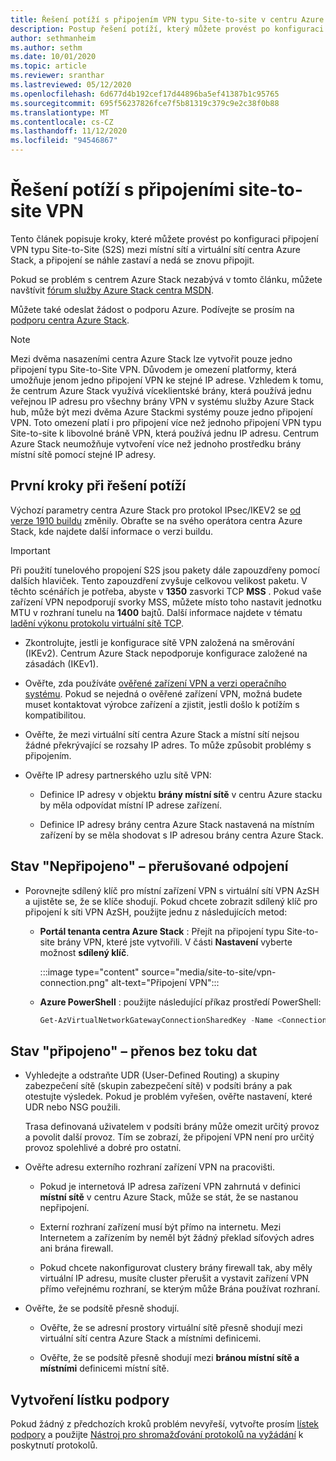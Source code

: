 ```yaml
---
title: Řešení potíží s připojením VPN typu Site-to-site v centru Azure Stack
description: Postup řešení potíží, který můžete provést po konfiguraci připojení VPN typu Site-to-site mezi místní sítí a virtuální sítí centra Azure Stack.
author: sethmanheim
ms.author: sethm
ms.date: 10/01/2020
ms.topic: article
ms.reviewer: sranthar
ms.lastreviewed: 05/12/2020
ms.openlocfilehash: 6d677d4b192cef17d44896ba5ef41387b1c95765
ms.sourcegitcommit: 695f56237826fce7f5b81319c379c9e2c38f0b88
ms.translationtype: MT
ms.contentlocale: cs-CZ
ms.lasthandoff: 11/12/2020
ms.locfileid: "94546867"
---
```

# <a name="troubleshoot-site-to-site-vpn-connections"></a>Řešení potíží s připojeními site-to-site VPN

Tento článek popisuje kroky, které můžete provést po konfiguraci připojení VPN typu Site-to-Site (S2S) mezi místní sítí a virtuální sítí centra Azure Stack, a připojení se náhle zastaví a nedá se znovu připojit.

Pokud se problém s centrem Azure Stack nezabývá v tomto článku, můžete navštívit [fórum služby Azure Stack centra MSDN](https://social.msdn.microsoft.com/Forums/azure/home?forum=azurestack).

Můžete také odeslat žádost o podporu Azure. Podívejte se prosím na [podporu centra Azure Stack](../operator/azure-stack-manage-basics.md#where-to-get-support).

> [!NOTE]
> Mezi dvěma nasazeními centra Azure Stack lze vytvořit pouze jedno připojení typu Site-to-Site VPN. Důvodem je omezení platformy, která umožňuje jenom jedno připojení VPN ke stejné IP adrese. Vzhledem k tomu, že centrum Azure Stack využívá víceklientské brány, která používá jednu veřejnou IP adresu pro všechny brány VPN v systému služby Azure Stack hub, může být mezi dvěma Azure Stackmi systémy pouze jedno připojení VPN. Toto omezení platí i pro připojení více než jednoho připojení VPN typu Site-to-site k libovolné bráně VPN, která používá jednu IP adresu. Centrum Azure Stack neumožňuje vytvoření více než jednoho prostředku brány místní sítě pomocí stejné IP adresy.

## <a name="initial-troubleshooting-steps"></a>První kroky při řešení potíží

Výchozí parametry centra Azure Stack pro protokol IPsec/IKEV2 se [od verze 1910 buildu](../user/azure-stack-vpn-gateway-settings.md#ike-phase-1-main-mode-parameters) změnily. Obraťte se na svého operátora centra Azure Stack, kde najdete další informace o verzi buildu.

> [!IMPORTANT]
> Při použití tunelového propojení S2S jsou pakety dále zapouzdřeny pomocí dalších hlaviček. Tento zapouzdření zvyšuje celkovou velikost paketu. V těchto scénářích je potřeba, abyste v **1350** zasvorki TCP **MSS** . Pokud vaše zařízení VPN nepodporují svorky MSS, můžete místo toho nastavit jednotku MTU v rozhraní tunelu na **1400** bajtů. Další informace najdete v tématu [ladění výkonu protokolu virtuální sítě TCP](/azure/virtual-network/virtual-network-tcpip-performance-tuning).

- Zkontrolujte, jestli je konfigurace sítě VPN založená na směrování (IKEv2). Centrum Azure Stack nepodporuje konfigurace založené na zásadách (IKEv1).

- Ověřte, zda používáte [ověřené zařízení VPN a verzi operačního systému](/azure/vpn-gateway/vpn-gateway-about-vpn-devices#devicetable). Pokud se nejedná o ověřené zařízení VPN, možná budete muset kontaktovat výrobce zařízení a zjistit, jestli došlo k potížím s kompatibilitou.

- Ověřte, že mezi virtuální sítí centra Azure Stack a místní sítí nejsou žádné překrývající se rozsahy IP adres. To může způsobit problémy s připojením. 

- Ověřte IP adresy partnerského uzlu sítě VPN:

  - Definice IP adresy v objektu **brány místní sítě** v centru Azure stacku by měla odpovídat místní IP adrese zařízení.

  - Definice IP adresy brány centra Azure Stack nastavená na místním zařízení by se měla shodovat s IP adresou brány centra Azure Stack.

## <a name="status-not-connected---intermittent-disconnects"></a>Stav "Nepřipojeno" – přerušované odpojení

- Porovnejte sdílený klíč pro místní zařízení VPN s virtuální sítí VPN AzSH a ujistěte se, že se klíče shodují. Pokud chcete zobrazit sdílený klíč pro připojení k síti VPN AzSH, použijte jednu z následujících metod:

  - **Portál tenanta centra Azure Stack** : Přejít na připojení typu Site-to-site brány VPN, které jste vytvořili. V části **Nastavení** vyberte možnost **sdílený klíč**.

      :::image type="content" source="media/site-to-site/vpn-connection.png" alt-text="Připojení VPN":::

  - **Azure PowerShell** : použijte následující příkaz prostředí PowerShell:

      ```powershell
      Get-AzVirtualNetworkGatewayConnectionSharedKey -Name <Connection name> -ResourceGroupName <Resource group>
      ```

## <a name="status-connected--traffic-not-flowing"></a>Stav "připojeno" – přenos bez toku dat

- Vyhledejte a odstraňte UDR (User-Defined Routing) a skupiny zabezpečení sítě (skupin zabezpečení sítě) v podsíti brány a pak otestujte výsledek. Pokud je problém vyřešen, ověřte nastavení, které UDR nebo NSG použili.

   Trasa definovaná uživatelem v podsíti brány může omezit určitý provoz a povolit další provoz. Tím se zobrazí, že připojení VPN není pro určitý provoz spolehlivé a dobré pro ostatní.

- Ověřte adresu externího rozhraní zařízení VPN na pracovišti. 

  - Pokud je internetová IP adresa zařízení VPN zahrnutá v definici **místní sítě** v centru Azure Stack, může se stát, že se nastanou nepřipojení.

  - Externí rozhraní zařízení musí být přímo na internetu. Mezi Internetem a zařízením by neměl být žádný překlad síťových adres ani brána firewall.

  - Pokud chcete nakonfigurovat clustery brány firewall tak, aby měly virtuální IP adresu, musíte cluster přerušit a vystavit zařízení VPN přímo veřejnému rozhraní, se kterým může Brána používat rozhraní.

- Ověřte, že se podsítě přesně shodují.

  - Ověřte, že se adresní prostory virtuální sítě přesně shodují mezi virtuální sítí centra Azure Stack a místními definicemi.

  - Ověřte, že se podsítě přesně shodují mezi **bránou místní sítě a místními** definicemi místní sítě.

## <a name="create-a-support-ticket"></a>Vytvoření lístku podpory

Pokud žádný z předchozích kroků problém nevyřeší, vytvořte prosím [lístek podpory](../operator/azure-stack-manage-basics.md#where-to-get-support) a použijte [Nástroj pro shromažďování protokolů na vyžádání](../operator/azure-stack-diagnostic-log-collection-overview.md) k poskytnutí protokolů.
